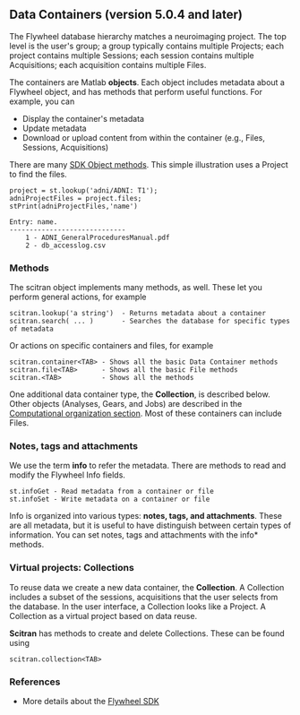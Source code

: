 ## Data Containers (version 5.0.4 and later)
The Flywheel database hierarchy matches a neuroimaging project. The top level is the user's group;  a group typically contains multiple Projects; each project contains multiple Sessions; each session contains multiple Acquisitions; each acquisition contains multiple Files.

The containers are Matlab **objects**.  Each object includes metadata about a Flywheel object, and has methods that perform useful functions. For example, you can 

* Display the container's metadata
* Update metadata
* Download or upload content from within the container (e.g., Files, Sessions, Acquisitions)

There are many [SDK Object methods](object-methods). This simple illustration uses a Project to find the files.
```
project = st.lookup('adni/ADNI: T1');
adniProjectFiles = project.files;
stPrint(adniProjectFiles,'name')

Entry: name.
-----------------------------
	1 - ADNI_GeneralProceduresManual.pdf 
	2 - db_accesslog.csv 
```



### Methods
The scitran object implements many methods, as well.  These let you perform general actions, for example

    scitran.lookup('a string')  - Returns metadata about a container
    scitran.search( ... )       - Searches the database for specific types of metadata

Or actions on specific containers and files, for example

    scitran.container<TAB> - Shows all the basic Data Container methods
    scitran.file<TAB>      - Shows all the basic File methods 
    scitran.<TAB>          - Shows all the methods

One additional data container type, the **Collection**, is described below. Other objects (Analyses, Gears, and Jobs) are described in the [Computational organization section](Computational-organization).  Most of these containers can include Files.

### Notes, tags and attachments

We use the term **info** to refer the metadata. There are methods to read and modify the Flywheel Info fields.

    st.infoGet - Read metadata from a container or file
    st.infoSet - Write metadata on a container or file

Info is organized into various types: **notes, tags, and attachments**.  These are all metadata, but it is useful to have distinguish between certain types of information. You can set notes, tags and attachments with the info* methods.

### Virtual projects:  Collections
To reuse data we create a new data container, the **Collection**. A Collection includes a subset of the sessions, acquisitions that the user selects from the database.  In the user interface, a Collection looks like a Project.  A Collection as a virtual project based on data reuse.  

**Scitran** has methods to create and delete Collections.  These can be found using

    scitran.collection<TAB>

### References

* More details about the [Flywheel SDK](https://flywheel-io.github.io/core/tags/4.4.5/matlab/getting_started.html)
